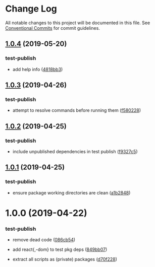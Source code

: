 # Change Log

All notable changes to this project will be documented in this file.
See [Conventional Commits](https://conventionalcommits.org) for commit guidelines.

## [1.0.4](https://github.com/hzdg/hz-core/compare/test-publish@1.0.3...test-publish@1.0.4) (2019-05-20)


### test-publish

* add help info ([4818bb3](https://github.com/hzdg/hz-core/commit/4818bb3))


## [1.0.3](https://github.com/hzdg/hz-core/compare/test-publish@1.0.2...test-publish@1.0.3) (2019-04-26)


### test-publish

* attempt to resolve commands before running them ([f580228](https://github.com/hzdg/hz-core/commit/f580228))


## [1.0.2](https://github.com/hzdg/hz-core/compare/test-publish@1.0.1...test-publish@1.0.2) (2019-04-25)


### test-publish

* include unpublished dependencies in test publish ([f9327c5](https://github.com/hzdg/hz-core/commit/f9327c5))


## [1.0.1](https://github.com/hzdg/hz-core/compare/test-publish@1.0.0...test-publish@1.0.1) (2019-04-25)


### test-publish

* ensure package working directories are clean ([a1b2848](https://github.com/hzdg/hz-core/commit/a1b2848))


# 1.0.0 (2019-04-22)


### test-publish

* remove dead code ([086cb54](https://github.com/hzdg/hz-core/commit/086cb54))
* add react{,-dom} to test pkg deps ([849bb07](https://github.com/hzdg/hz-core/commit/849bb07))

* extract all scripts as (private) packages ([d70f228](https://github.com/hzdg/hz-core/commit/d70f228))
